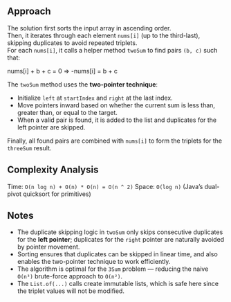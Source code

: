 ## Approach

The solution first sorts the input array in ascending order.  
Then, it iterates through each element `nums[i]` (up to the third-last), skipping duplicates to avoid repeated triplets.  
For each `nums[i]`, it calls a helper method `twoSum` to find pairs `(b, c)` such that:

nums[i] + b + c = 0 => -nums[i] = b + c 

The `twoSum` method uses the **two-pointer technique**:

- Initialize `left` at `startIndex` and `right` at the last index.
- Move pointers inward based on whether the current sum is less than, greater than, or equal to the target.
- When a valid pair is found, it is added to the list and duplicates for the left pointer are skipped.

Finally, all found pairs are combined with `nums[i]` to form the triplets for the `threeSum` result.

## Complexity Analysis

Time: `O(n log n) + O(n) * O(n) = O(n ^ 2)`
Space: `O(log n)` (Java’s dual-pivot quicksort for primitives)

## Notes

- The duplicate skipping logic in `twoSum` only skips consecutive duplicates for the **left pointer**; duplicates for the `right` pointer are naturally avoided by pointer movement.
- Sorting ensures that duplicates can be skipped in linear time, and also enables the two-pointer technique to work efficiently.
- The algorithm is optimal for the `3Sum` problem — reducing the naive `O(n³)` brute-force approach to `O(n²)`.
- The `List.of(...)` calls create immutable lists, which is safe here since the triplet values will not be modified.